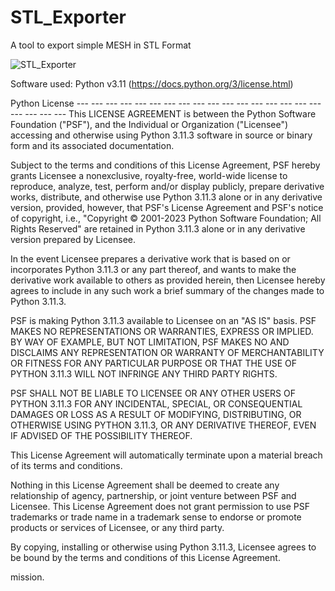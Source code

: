 # STL_Exporter
A tool to export simple MESH in STL Format

![STL_Exporter](https://user-images.githubusercontent.com/122599802/235890684-89afeed7-31e3-4ce4-addb-994fe96ce162.png)


Software used: Python v3.11 (https://docs.python.org/3/license.html)

Python License --- --- --- --- --- --- --- --- --- --- --- --- --- --- --- --- --- --- --- --- --- This LICENSE AGREEMENT is between the Python Software Foundation ("PSF"), and the Individual or Organization ("Licensee") accessing and otherwise using Python 3.11.3 software in source or binary form and its associated documentation.

Subject to the terms and conditions of this License Agreement, PSF hereby grants Licensee a nonexclusive, royalty-free, world-wide license to reproduce, analyze, test, perform and/or display publicly, prepare derivative works, distribute, and otherwise use Python 3.11.3 alone or in any derivative version, provided, however, that PSF's License Agreement and PSF's notice of copyright, i.e., "Copyright © 2001-2023 Python Software Foundation; All Rights Reserved" are retained in Python 3.11.3 alone or in any derivative version prepared by Licensee.

In the event Licensee prepares a derivative work that is based on or incorporates Python 3.11.3 or any part thereof, and wants to make the derivative work available to others as provided herein, then Licensee hereby agrees to include in any such work a brief summary of the changes made to Python 3.11.3.

PSF is making Python 3.11.3 available to Licensee on an "AS IS" basis. PSF MAKES NO REPRESENTATIONS OR WARRANTIES, EXPRESS OR IMPLIED. BY WAY OF EXAMPLE, BUT NOT LIMITATION, PSF MAKES NO AND DISCLAIMS ANY REPRESENTATION OR WARRANTY OF MERCHANTABILITY OR FITNESS FOR ANY PARTICULAR PURPOSE OR THAT THE USE OF PYTHON 3.11.3 WILL NOT INFRINGE ANY THIRD PARTY RIGHTS.

PSF SHALL NOT BE LIABLE TO LICENSEE OR ANY OTHER USERS OF PYTHON 3.11.3 FOR ANY INCIDENTAL, SPECIAL, OR CONSEQUENTIAL DAMAGES OR LOSS AS A RESULT OF MODIFYING, DISTRIBUTING, OR OTHERWISE USING PYTHON 3.11.3, OR ANY DERIVATIVE THEREOF, EVEN IF ADVISED OF THE POSSIBILITY THEREOF.

This License Agreement will automatically terminate upon a material breach of its terms and conditions.

Nothing in this License Agreement shall be deemed to create any relationship of agency, partnership, or joint venture between PSF and Licensee. This License Agreement does not grant permission to use PSF trademarks or trade name in a trademark sense to endorse or promote products or services of Licensee, or any third party.

By copying, installing or otherwise using Python 3.11.3, Licensee agrees to be bound by the terms and conditions of this License Agreement.

mission.
